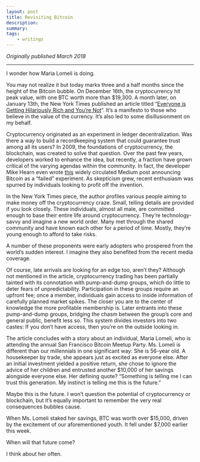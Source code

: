 ```yaml
---
layout: post
title: Revisiting Bitcoin
description:
summary:
tags:
    - writings
---
```


*Originally published March 2018*

-----

I wonder how Maria Lomeli is doing.

You may not realize it but today marks three and a half months since the height of the Bitcoin bubble. On December 16th, the cryptocurrency hit peak value, with one BTC worth more than $19,300. A month later, on January 13th, the New York Times published an article titled “[Everyone is Getting Hilariously Rich and You’re Not](https://mobile.nytimes.com/2018/01/13/style/bitcoin-millionaires.html?referer=https://apple.news/AHtMIbpIwS1WHJ1pBrk5vEA)“. It’s a manifesto to those who believe in the value of the currency. It’s also led to some disillusionment on my behalf.

Cryptocurrency originated as an experiment in ledger decentralization. Was there a way to build a recordkeeping system that could guarantee trust among all its users? In 2009, the foundations of cryptocurrency, the blockchain, was created to solve that question. Over the past few years, developers worked to enhance the idea, but recently, a fraction have grown critical of the varying agendas within the community. In fact, the developer Mike Hearn even wrote [this](https://blog.plan99.net/the-resolution-of-the-bitcoin-experiment-dabb30201f7) widely circulated Medium post announcing Bitcoin as a “failed” experiment. As skepticism grew, recent enthusiasm was spurred by individuals looking to profit off the invention.

In the New York Times piece, the author profiles various people aiming to make money off the cryptocurrency craze. Small, telling details are provided if you look closely. These individuals, almost all male, are committed enough to base their entire life around cryptocurrency. They’re technology-savvy and imagine a new world order. Many met through the shared community and have known each other for a period of time. Mostly, they’re young enough to afford to take risks.

A number of these proponents were early adopters who prospered from the world’s sudden interest. I imagine they also benefited from the recent media coverage.

Of course, late arrivals are looking for an edge too, aren’t they? Although not mentioned in the article, cryptocurrency trading has been partially tainted with its connotation with pump-and-dump groups, which do little to deter fears of unpredictability. Participation in these groups require an upfront fee; once a member, individuals gain access to inside information of carefully planned market spikes. The closer you are to the center of knowledge the more profitable membership is. Later entrants into these pump-and-dump groups, bridging the chasm between the group’s core and general public, benefit less so. This system divides investors into two castes: If you don’t have access, then you’re on the outside looking in.

The article concludes with a story about an individual, Maria Lomeli, who is attending the annual San Francisco Bitcoin Meetup Party. Ms. Lomeli is different than our millennials in one significant way: She is 56-year old. A housekeeper by trade, she appears just as excited as everyone else. After an initial investment yielded a positive return, she chose to ignore the advice of her children and entrusted another $10,000 of her savings alongside everyone else. Her defining quote? “Something is telling me I can trust this generation. My instinct is telling me this is the future.”

Maybe this is the future. I won’t question the potential of cryptocurrency or blockchain, but it’s equally important to remember the very real consequences bubbles cause.

When Ms. Lomeli staked her savings, BTC was worth over $15,000, driven by the excitement of our aforementioned youth. It fell under $7,000 earlier this week.

When will that future come?

I think about her often.
